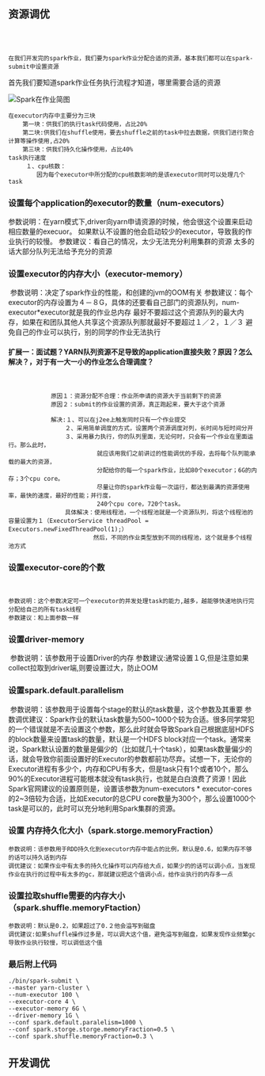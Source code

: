 ## 资源调优

​    
​    

    在我们开发完的spark作业，我们要为spark作业分配合适的资源，基本我们都可以在spark-submit中设置资源
 首先我们要知道spark作业任务执行流程才知道，哪里需要合适的资源

![Spark在作业简图](Spark调优实战.assets/spark作业执行原理简图.png"Spark在作业简图")

    在executor内存中主要分为三块
        第一块：供我们的执行task代码使用，占比20%
        第二块:供我们在shuffle使用，要去shuffle之前的task中拉去数据，供我们进行聚合计算等操作使用,占20%
        第三块：供我们持久化操作使用，占比40%
    task执行速度
         １、cpu核数：
            因为每个executor中所分配的cpu核数影响的是该executor同时可以处理几个task

  


###  设置每个application的executor的数量（num-executors）

​    参数说明：在yarn模式下,driver向yarn申请资源的时候，他会很这个设置来启动相应数量的execuor。
            如果默认不设置的他会启动较少的executor，导致我的作业执行的较慢。
    参数建议：看自己的情况，太少无法充分利用集群的资源
                        太多的话大部分队列无法给予充分的资源

### 设置executor的内存大小（executor-memory）

​    参数说明：决定了spark作业的性能，和创建的jvm的OOM有关
    参数建议：每个executor的内存设置为４－８G，具体的还要看自己部门的资源队列，num-executor*executor就是我的作业总内存
            最好不要超过这个资源队列的最大内存，如果在和团队其他人共享这个资源队列那就最好不要超过１／２，１／３
            避免自己的作业可以执行，别的同学的作业无法执行

#### 扩展一：面试题？YARN队列资源不足导致的application直接失败？原因？怎么解决？，对于有一大一小的作业怎么合理调度？

​            

                原因１：资源分配不合理：作业所申请的资源大于当前剩下的资源
                原因２：submit的作业设置的资源，真正跑起来，要大于这个资源
                
                解决:１、可以在j2ee上触发同时只有一个作业提交
                    ２、采用简单调度的方式，设置两个资源调度对列，长时间与短时间分开
                    ３、采用暴力执行，你的队列里面，无论何时，只会有一个作业在里面运行。那么此时，
                             就应该用我们之前讲过的性能调优的手段，去将每个队列能承载的最大的资源，
                             分配给你的每一个spark作业，比如80个executor；6G的内存；3个cpu core。
                             尽量让你的spark作业每一次运行，都达到最满的资源使用率，最快的速度，最好的性能；并行度，
                             240个cpu core，720个task。
                    具体解决：使用线程池，一个线程池就是一个资源队列，将这个线程池的容量设置为１（ExecutorService threadPool = Executors.newFixedThreadPool(1);）
                            然后，不同的作业类型放到不同的线程池，这个就是多个线程池方式
### 设置executor-core的个数

​    

    参数说明：这个参数决定可一个executor的并发处理task的能力,越多，越能够快速地执行完分配给自己的所有task线程
    参数建议：和上面参数一样
### 设置driver-memory

​    参数说明：该参数用于设置Driver的内存
    参数建议:通常设置１G,但是注意如果collect拉取到driver端,则要设置过大，防止OOM

### 设置spark.default.parallelism

​    参数说明：该参数用于设置每个stage的默认的task数量，这个参数及其重要
    参数调优建议：Spark作业的默认task数量为500~1000个较为合适。很多同学常犯的一个错误就是不去设置这个参数，那么此时就会导致Spark自己根据底层HDFS的block数量来设置task的数量，默认是一个HDFS block对应一个task。通常来说，Spark默认设置的数量是偏少的（比如就几十个task），如果task数量偏少的话，就会导致你前面设置好的Executor的参数都前功尽弃。试想一下，无论你的Executor进程有多少个，内存和CPU有多大，但是task只有1个或者10个，那么90%的Executor进程可能根本就没有task执行，也就是白白浪费了资源！因此Spark官网建议的设置原则是，设置该参数为num-executors * executor-cores的2~3倍较为合适，比如Executor的总CPU core数量为300个，那么设置1000个task是可以的，此时可以充分地利用Spark集群的资源。

### 设置 内存持久化大小（spark.storge.memoryFraction）

	参数说明：该参数用于RDD持久化到executor内存中能占的比例，默认是0.6，如果内存不够的话可以持久话到内存
	调优建议：如果作业中有太多的持久化操作可以内存给大点，如果少的的话可以调小点，当发现作业在执行的过程中有太多的gc，那就建议把这个值调小点，给作业执行的内存多一点

### 设置拉取shuffle需要的内存大小（spark.shuffle.memoryFtaction）

	参数说明：默认是0.2，如果超过了0.２他会溢写到磁盘
	调优建议:如果shuffle操作过多是，可以调大这个值，避免溢写到磁盘，如果发现作业频繁gc导致作业执行较慢，可以调低这个值

### 最后附上代码

	./bin/spark-submit \
	--master yarn-cluster \
	--num-executor 100 \
	--executor-core 4 \
	--executor-memory 6G \
	--driver-memory 1G \
	--conf spark.default.paralelism=1000 \
	--conf spark.storge.storge.memoryFraction=0.5 \
	--conf spark.shuffle.memoryFraction=0.3 \

## 开发调优


​                             
​                 
​                                  